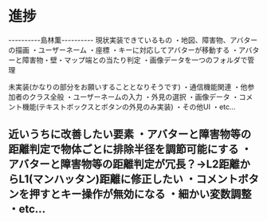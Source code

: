 # 進捗

----------島林薫----------
現状実装できているもの
・地図、障害物、アバターの描画
・ユーザーネーム
・座標
・キーに対応してアバターが移動する
・アバターと障害物・壁・マップ端との当たり判定
・画像データを一つのフォルダで管理

未実装(かなりの部分をお願いすることとなりそうです)
・通信機能関連
・他参加者のクラス全般
・ユーザーネームの入力
・外見の選択
・画像データ
・コメント機能(テキストボックスとボタンの外見のみ実装)
・その他UI
・etc...

近いうちに改善したい要素
・アバターと障害物等の距離判定で物体ごとに排除半径を調節可能にする
・アバターと障害物等の距離判定が冗長？→L2距離からL1(マンハッタン)距離に修正したい
・コメントボタンを押すとキー操作が無効になる
・細かい変数調整
・etc...
--------------------------